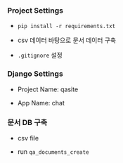 ### Project Settings

- `pip install -r requirements.txt`

- csv 데이터 바탕으로 문서 데이터 구축

- `.gitignore` 설정

### Django Settings

- Project Name: qasite

- App Name: chat

### 문서 DB 구축

- csv file

- run `qa_documents_create`
